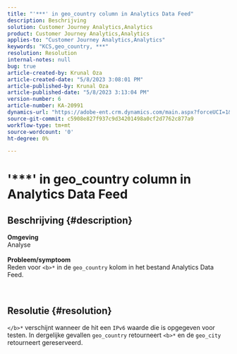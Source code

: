 ```yaml
---
title: "'***' in geo_country column in Analytics Data Feed"
description: Beschrijving
solution: Customer Journey Analytics,Analytics
product: Customer Journey Analytics,Analytics
applies-to: "Customer Journey Analytics,Analytics"
keywords: "KCS,geo_country, ***"
resolution: Resolution
internal-notes: null
bug: true
article-created-by: Krunal Oza
article-created-date: "5/8/2023 3:08:01 PM"
article-published-by: Krunal Oza
article-published-date: "5/8/2023 3:13:04 PM"
version-number: 6
article-number: KA-20991
dynamics-url: "https://adobe-ent.crm.dynamics.com/main.aspx?forceUCI=1&pagetype=entityrecord&etn=knowledgearticle&id=6da6c01c-b2ed-ed11-8849-6045bd006268"
source-git-commit: c5908e827f937c9d34201498a0cf2d7762c877a9
workflow-type: tm+mt
source-wordcount: '0'
ht-degree: 0%

---
```


# &#39;\*\*\*&#39; in geo_country column in Analytics Data Feed

## Beschrijving {#description}

<b>Omgeving</b><br>Analyse<br> <br><b>Probleem/symptoom</b><br>Reden voor `<b>*` in de `geo_country` kolom in het bestand Analytics Data Feed.



 

## Resolutie {#resolution}

`</b>*` verschijnt wanneer de hit een `IPv6` waarde die is opgegeven voor testen. In dergelijke gevallen `geo_country` retourneert `<b>*` en de `geo_city` retourneert gereserveerd.